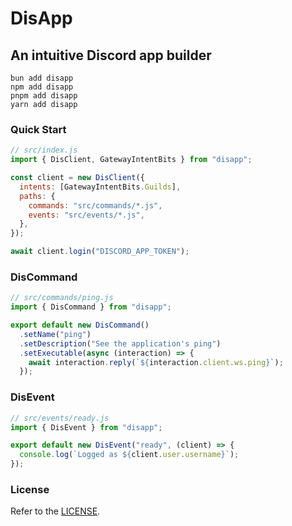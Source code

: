# DisApp

## An intuitive Discord app builder

```sh-session
bun add disapp
npm add disapp
pnpm add disapp
yarn add disapp
```

### Quick Start

```js
// src/index.js
import { DisClient, GatewayIntentBits } from "disapp";

const client = new DisClient({
  intents: [GatewayIntentBits.Guilds],
  paths: {
    commands: "src/commands/*.js",
    events: "src/events/*.js",
  },
});

await client.login("DISCORD_APP_TOKEN");
```

### DisCommand

```ts
// src/commands/ping.js
import { DisCommand } from "disapp";

export default new DisCommand()
  .setName("ping")
  .setDescription("See the application's ping")
  .setExecutable(async (interaction) => {
    await interaction.reply(`${interaction.client.ws.ping}`);
  });
```

### DisEvent

```ts
// src/events/ready.js
import { DisEvent } from "disapp";

export default new DisEvent("ready", (client) => {
  console.log(`Logged as ${client.user.username}`);
});
```

### License

Refer to the [LICENSE](LICENSE).
